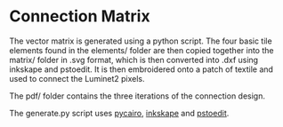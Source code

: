 
Connection Matrix
=================

The vector matrix is generated using a python script.
The four basic tile elements found in the elements/ folder are then copied
together into the matrix/ folder in .svg format, which is then converted into
.dxf using inkskape and pstoedit.
It is then embroidered onto a patch of textile and used to connect the
Luminet2 pixels.

The pdf/ folder contains the three iterations of the connection design.

The generate.py script uses [pycairo][], [inkskape][] and [pstoedit][].

[pycairo]: http://cairographics.org/pycairo/
[inkskape]: http://inkscape.org
[pstoedit]: http://www.pstoedit.net

